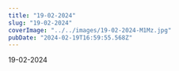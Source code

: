```yaml
---
title: "19-02-2024"
slug: "19-02-2024"
coverImage: "../../images/19-02-2024-M1Mz.jpg"
pubDate: "2024-02-19T16:59:55.568Z"
---
```


19-02-2024
